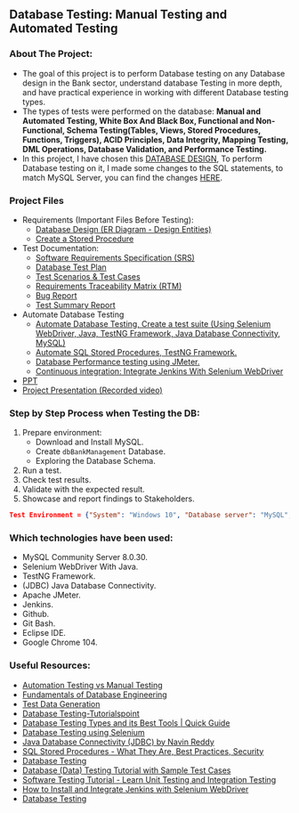 ## Database Testing: Manual Testing and Automated Testing

### About The Project: 
* The goal of this project is to perform Database testing on any Database design in the Bank sector, understand database Testing in more depth, and have practical experience in working with different Database testing types.
* The types of tests were performed on the database: <b>Manual and Automated Testing, White Box And Black Box, Functional and Non-Functional, Schema Testing(Tables, Views, Stored Procedures, Functions, Triggers), ACID Principles, Data Integrity, Mapping Testing, DML Operations, Database Validation, and Performance Testing. </b>
* In this project, I have chosen this <a href='https://github.com/gmgyan/Bank-Database-Design_MS-SQL'>DATABASE DESIGN</a>, To perform Database testing on it, I made some changes to the SQL statements, to match MySQL Server, you can find the changes <a href='/DbBankManagment-MySQL.sql'>HERE</a>.


### Project Files
- Requirements (Important Files Before Testing):
    - <a href='https://docs.google.com/document/d/18PlUiLC2cCX-C0D7yXbpsqRUthiTNInyvHZ9wv0VdHw/edit?usp=sharing'>Database Design (ER Diagram - Design Entities)</a>
    - <a href='StoredProcedure'>Create a Stored Procedure</a>
- Test Documentation:
    - <a href = 'https://docs.google.com/document/d/1N6JgbF7Oev1IKfbub6nuAowmoZztwM6Fb6cT9hukzF8/edit?usp=sharing'>Software Requirements Specification (SRS)</a>
    - <a href='https://docs.google.com/document/d/1ffgC2acgBC3j9VSDJrVSt7hOwLDRMGlM/edit?usp=sharing&ouid=113234837739401438291&rtpof=true&sd=true'>Database Test Plan</a>
    - <a href='https://docs.google.com/spreadsheets/d/1qXvOpTbsaY7Wr-H-RDjuLmS8dP8Enxbi4ysIfjAX7jQ/edit?usp=sharing'>Test Scenarios & Test Cases</a>
    - <a href='https://docs.google.com/spreadsheets/d/1rnReoQFrIx4fWX7a_b3AeUzEnWWKt2iHJIJr30qXIDI/edit?usp=sharing'>Requirements Traceability Matrix (RTM)</a>
    - <a href='https://docs.google.com/spreadsheets/d/1s2fI4U_F9rmRQoxZ7cp56HK2A5J1NVx1MMipavhrDoo/edit?usp=sharing'>Bug Report</a>
    - <a href='https://docs.google.com/document/d/1Aw2TXnz-1mhOi-t_aNS8b52EEI-8s7pYBc-UHxWnPzs/edit?usp=sharing'>Test Summary Report</a>
    <!-- - Test Report, Test Queries -->
- Automate Database Testing
    - <a href='/DatabaseTestingUsingSelenium'>Automate Database Testing, Create a test suite (Using Selenium WebDriver, Java, TestNG Framework, Java Database Connectivity, MySQL)</a>
    - <a href='AutomateSQLStoredProcedures'>Automate SQL Stored Procedures, TestNG Framework.</a>
    - <a href='DatabasePerformancetestingUsinJMeter'>Database Performance testing using JMeter.</a>
    - <a href='IntegrateJenkinsWithSeleniumWebDriver'>Continuous integration: Integrate Jenkins With Selenium WebDriver</a>
- <a href='https://docs.google.com/presentation/d/17OtKpOVq1Sao3ERAqukxIRyYNGnWeTMW/edit?usp=sharing&ouid=113234837739401438291&rtpof=true&sd=true'>PPT</a>
- <a href='https://youtu.be/-CzI9KXt29I'>Project Presentation (Recorded video)</a>

### Step by Step Process when Testing the DB:
1) Prepare environment:
    - Download and Install MySQL.
    - Create `dbBankManagement` Database.
    - Exploring the Database Schema.
2) Run a test.
3) Check test results.
4) Validate with the expected result.
5) Showcase and report findings to Stakeholders.

```json
Test Environment = {"System": "Windows 10", "Database server": "MySQL", "Browser": "Chrome 104"}
```

### Which technologies have been used:
- MySQL Community Server 8.0.30.
- Selenium WebDriver With Java.
- TestNG Framework.
- (JDBC) Java Database Connectivity.
- Apache JMeter.
- Jenkins.
- Github.
- Git Bash.
- Eclipse IDE.
- Google Chrome 104.

### Useful Resources:
- <a href='https://youtu.be/SEzPFlnI7mY'>Automation Testing vs Manual Testing</a>
- <a href='https://www.udemy.com/course/database-engines-crash-course/'>Fundamentals of Database Engineering</a>
- <a href='https://www.guru99.com/software-testing-test-data.html'>Test Data Generation</a>
- <a href='https://www.tutorialspoint.com/database_testing/index.htm'>Database Testing-Tutorialspoint</a>
- <a href='http://www.xenonstack.com/insights/what-is-database-testing'>Database Testing Types and its Best Tools | Quick Guide</a>
- <a href='https://youtu.be/Sw3eqsKvfCM'>Database Testing using Selenium</a>
- <a href='https://www.youtube.com/playlist?list=PLsyeobzWxl7rU7Jz3zDRpqB-EODzBbHOI'>Java Database Connectivity (JDBC) by Navin Reddy</a>
- <a href='https://www.youtube.com/watch?v=Sggdhot-MoM'>SQL Stored Procedures - What They Are, Best Practices, Security</a>
- <a href='https://www.youtube.com/playlist?list=PLUDwpEzHYYLtmxThtmsBxocKuicJOddGj'>Database Testing</a>
- <a href='https://www.guru99.com/data-testing.html'>Database (Data) Testing Tutorial with Sample Test Cases</a>
- <a href='https://youtu.be/Geq60OVyBPg'>Software Testing Tutorial - Learn Unit Testing and Integration Testing</a>
- <a href='https://youtu.be/XNfnn0oCzas'>How to Install and Integrate Jenkins with Selenium WebDriver</a>
- <a href='https://www.youtube.com/playlist?list=PLIMhDiITmNrIqwyYdLRnm5vHBeIkOKPGn'>Database Testing</a>


